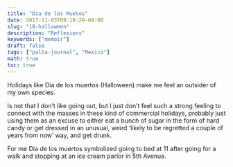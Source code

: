 ```yaml
---
title: "Dia de los Muetos"
date: 2017-11-03T09:19:29-04:00
slug: "18-halloween"
description: "Reflexions"
keywords: ["memoir"]
draft: false
tags: ["palta-journal", "Mexico"]
math: true
toc: true
---
```

Holidays like Día de los muertos (Halloween) make me feel an outsider of my own species.

Is not that I don’t like going out, but I just don’t feel such a strong feeling to connect with the masses in these kind of commercial holidays, probably just using them as an excuse to either eat a bunch of sugar in the form of hard candy or get dressed in an unusual, weird ‘likely to be regretted a couple of years from now’ way, and get drunk.

For me Día de los muertos symbolized going to bed at 11 after going for a walk and stopping at an ice cream parlor in 5th Avenue.